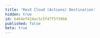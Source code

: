 ```yaml
---
title: 'RevX Cloud (Actions) Destination'
hidden: true
id: 6464ef424ac5c5f47f5f3968
published: false
beta: true
---
```

